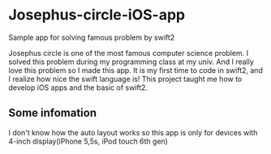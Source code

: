 # Josephus-circle-iOS-app
Sample app for solving famous problem by swift2

Josephus circle is one of the most famous computer science problem.
I solved this problem during my programming class at my univ. And I really love this problem so I made this app. It is my first time to code in swift2, and I realize how nice the swift language is!
This project taught me how to develop iOS apps and the basic of swift2.

##  Some infomation

I don't know how the auto layout works so this app is only for devices with 4-inch display(iPhone 5,5s, iPod touch 6th gen)
